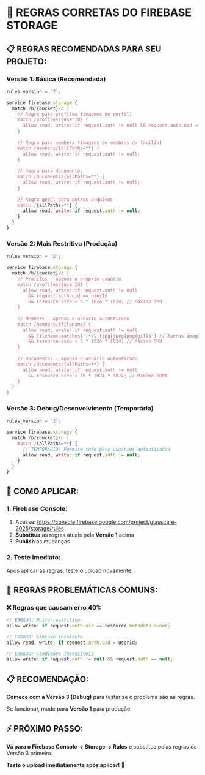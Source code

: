 # 🔧 REGRAS CORRETAS DO FIREBASE STORAGE

## 📋 **REGRAS RECOMENDADAS PARA SEU PROJETO:**

### **Versão 1: Básica (Recomendada)**
```javascript
rules_version = '2';

service firebase.storage {
  match /b/{bucket}/o {
    // Regra para profiles (imagens de perfil)
    match /profiles/{userId} {
      allow read, write: if request.auth != null && request.auth.uid == userId;
    }
    
    // Regra para members (imagens de membros da família)
    match /members/{allPaths=**} {
      allow read, write: if request.auth != null;
    }
    
    // Regra para documentos
    match /documents/{allPaths=**} {
      allow read, write: if request.auth != null;
    }
    
    // Regra geral para outros arquivos
    match /{allPaths=**} {
      allow read, write: if request.auth != null;
    }
  }
}
```

### **Versão 2: Mais Restritiva (Produção)**
```javascript
rules_version = '2';

service firebase.storage {
  match /b/{bucket}/o {
    // Profiles - apenas o próprio usuário
    match /profiles/{userId} {
      allow read, write: if request.auth != null 
        && request.auth.uid == userId
        && resource.size < 5 * 1024 * 1024; // Máximo 5MB
    }
    
    // Members - apenas o usuário autenticado
    match /members/{fileName} {
      allow read, write: if request.auth != null
        && fileName.matches('.*\\.(jpg|jpeg|png|gif)$') // Apenas imagens
        && resource.size < 5 * 1024 * 1024; // Máximo 5MB
    }
    
    // Documentos - apenas o usuário autenticado
    match /documents/{allPaths=**} {
      allow read, write: if request.auth != null
        && resource.size < 10 * 1024 * 1024; // Máximo 10MB
    }
  }
}
```

### **Versão 3: Debug/Desenvolvimento (Temporária)**
```javascript
rules_version = '2';

service firebase.storage {
  match /b/{bucket}/o {
    match /{allPaths=**} {
      // TEMPORÁRIO: Permite tudo para usuários autenticados
      allow read, write: if request.auth != null;
    }
  }
}
```

## 🚀 **COMO APLICAR:**

### **1. Firebase Console:**
1. Acesse: https://console.firebase.google.com/project/glasscare-2025/storage/rules
2. **Substitua** as regras atuais pela **Versão 1** acima
3. **Publish** as mudanças

### **2. Teste Imediato:**
Após aplicar as regras, teste o upload novamente.

## 🎯 **REGRAS PROBLEMÁTICAS COMUNS:**

### **❌ Regras que causam erro 401:**
```javascript
// ERRADO: Muito restritivo
allow write: if request.auth.uid == resource.metadata.owner;

// ERRADO: Sintaxe incorreta
allow read, write: if request.auth.uid = userId;

// ERRADO: Condições impossíveis
allow write: if request.auth != null && request.auth == null;
```

## 📋 **RECOMENDAÇÃO:**

**Comece com a Versão 3 (Debug)** para testar se o problema são as regras.

Se funcionar, mude para **Versão 1** para produção.

## ⚡ **PRÓXIMO PASSO:**

**Vá para o Firebase Console → Storage → Rules** e substitua pelas regras da Versão 3 primeiro.

**Teste o upload imediatamente após aplicar!** 🚀